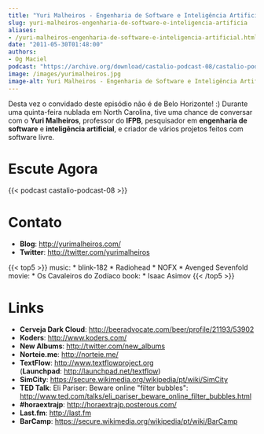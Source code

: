 ```yaml
---
title: "Yuri Malheiros - Engenharia de Software e Inteligência Artificial"
slug: yuri-malheiros-engenharia-de-software-e-inteligencia-artificia
aliases:
- /yuri-malheiros-engenharia-de-software-e-inteligencia-artificial.html
date: "2011-05-30T01:48:00"
authors:
- Og Maciel
podcast: "https://archive.org/download/castalio-podcast-08/castalio-podcast-08.mp3"
image: /images/yurimalheiros.jpg
image-alt: Yuri Malheiros - Engenharia de Software e Inteligência Artificial
---
```


Desta vez o convidado deste episódio não é de Belo Horizonte! :) Durante
uma quinta-feira nublada em North Carolina, tive uma chance de conversar
com o **Yuri Malheiros**, professor do **IFPB**, pesquisador em
**engenharia de software** e **inteligência artificial**, e criador de
vários projetos feitos com software livre.

<div class="clearfix"></div>

# Escute Agora

{{< podcast castalio-podcast-08 >}}

# Contato

- **Blog**: <http://yurimalheiros.com/>
- **Twitter**: <http://twitter.com/yurimalheiros>

{{< top5 >}}
music:
    * blink-182
    * Radiohead
    * NOFX
    * Avenged Sevenfold
movie:
    * Os Cavaleiros do Zodíaco
book:
    * Isaac Asimov
{{< /top5 >}}

# Links

- **Cerveja Dark
  Cloud**: http://beeradvocate.com/beer/profile/21193/53902
- **Koders**: http://www.koders.com/
- **New Albums**: <http://twitter.com/new_albums>
- **Norteie.me**: <http://norteie.me/>
- **TextFlow**: <http://www.textflowproject.org>
  (**Launchpad**: http://launchpad.net/textflow)
- **SimCity**: https://secure.wikimedia.org/wikipedia/pt/wiki/SimCity
- **TED Talk**: Eli Pariser: Beware online \"filter bubbles\":
  <http://www.ted.com/talks/eli_pariser_beware_online_filter_bubbles.html>
- **#horaextrajp**: <http://horaextrajp.posterous.com/>
- **Last.fm**: <http://last.fm>
- **BarCamp**: https://secure.wikimedia.org/wikipedia/pt/wiki/BarCamp
